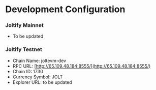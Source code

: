 # Development Configuration

### Joltify Mainnet

* To be updated

### Joltify Testnet

* Chain Name: joltevm-dev
* RPC URL: [http://65.109.48.184:8555/](http://65.109.48.184:8555/)
* Chain ID: 1730
* Currency Symbol: JOLT
* Explorer URL: to be updated

